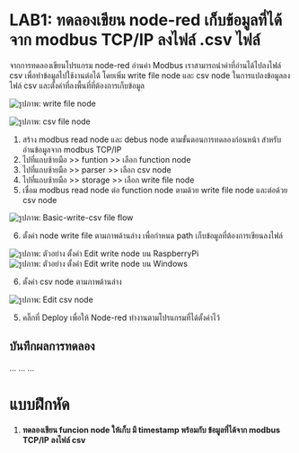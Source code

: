 

# **LAB1: ทดลองเขียน node-red  เก็บข้อมูลที่ได้จาก modbus TCP/IP ลงไฟล์ .csv ไฟล์**

จากการทดลองเขียนโปรแกรม node-red อ่านค่า Modbus เราสามารถนำค่าที่อ่านได้ไปลงไฟล์ csv เพื่อทำข้อมูลไปใช้งานต่อได้ โดยเพิ่ม write file node และ csv node ในการแปลงข้อมูลลงไฟล์ csv  และตั้งค่าที่ลงพื้นที่ที่ต้องการเก็บข้อมูล
      
      

![รูปภาพ: write file node](https://paper-attachments.dropboxusercontent.com/s_658EA92A6511F4A6D9DBC5C18FA68E122C12026AE7FD8BD469980BE09BFF5730_1668764340477_image.png)



![รูปภาพ: csv file node](https://paper-attachments.dropboxusercontent.com/s_658EA92A6511F4A6D9DBC5C18FA68E122C12026AE7FD8BD469980BE09BFF5730_1668764371282_image.png)



1. สร้าง modbus read node และ debus node ตามขั้นตอนการทดลองก่อนหน้า สำหรับอ่านข้อมูลจาก modbus TCP/IP
2. ไปที่แถบซ้ายมือ >> funtion >> เลือก function node
3. ไปที่แถบซ้ายมือ >> parser >> เลือก csv node
4. ไปที่แถบซ้ายมือ >> storage >> เลือก write file node
5. เชื่อม modbus read node ต่อ function node  ตามด้วย write file node และต่อด้วย csv node 


![รูปภาพ: Basic-write-csv file flow](https://paper-attachments.dropboxusercontent.com/s_658EA92A6511F4A6D9DBC5C18FA68E122C12026AE7FD8BD469980BE09BFF5730_1668767808542_image.png)

6. ตั้งค่า node write file   ตามภาพด้านล่าง เพื่อกำหนด path เก็บข้อมูลที่ต้องการเขียนลงไฟล์


![รูปภาพ: ตัวอย่าง ตั้งค่า Edit write node บน RaspberryPi](https://paper-attachments.dropboxusercontent.com/s_2356CDFF764A5B2E96B9FFE02AB5E39D5A33DDABAC28B1747354F8FB32E63A7C_1665116821484_image.png)
![รูปภาพ: ตัวอย่าง ตั้งค่า Edit write node บน Windows](https://paper-attachments.dropboxusercontent.com/s_658EA92A6511F4A6D9DBC5C18FA68E122C12026AE7FD8BD469980BE09BFF5730_1668768258279_image.png)

6. ตั้งค่า csv node ตามภาพด้านล่าง


![รูปภาพ: Edit csv node](https://paper-attachments.dropboxusercontent.com/s_658EA92A6511F4A6D9DBC5C18FA68E122C12026AE7FD8BD469980BE09BFF5730_1668768662457_image.png)



5. คลิ๊กที่ Deploy เพื่อให้ Node-red ทำงานตามโปรแกรมที่ได้ตั้งค่าไว้


## **บันทึกผลการทดลอง**

…
…
…


# **แบบฝึกหัด**
1. **ทดลองเขียน funcion node  ให้เก็บ มี timestamp พร้อมกับ ข้อมูลที่ได้จาก modbus TCP/IP  ลงไฟล์ csv** 



